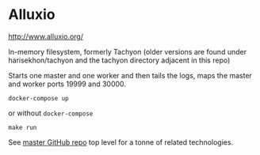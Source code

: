 Alluxio
=======

http://www.alluxio.org/

In-memory filesystem, formerly Tachyon (older versions are found under harisekhon/tachyon and the tachyon directory adjacent in this repo)

Starts one master and one worker and then tails the logs, maps the master and worker ports 19999 and 30000.

```
docker-compose up
```

or without `docker-compose`

```
make run
```

See [master GitHub repo](https://github.com/HariSekhon/Dockerfiles#hari-sekhon-docker) top level for a tonne of related technologies.
